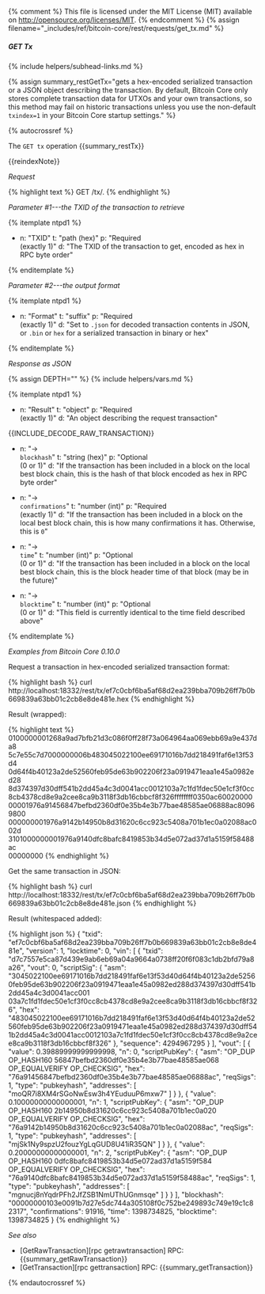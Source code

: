 {% comment %}
This file is licensed under the MIT License (MIT) available on
http://opensource.org/licenses/MIT.
{% endcomment %}
{% assign filename="_includes/ref/bitcoin-core/rest/requests/get_tx.md" %}

##### GET Tx
{% include helpers/subhead-links.md %}

{% assign summary_restGetTx="gets a hex-encoded serialized transaction or a JSON object describing the transaction. By default, Bitcoin Core only stores complete transaction data for UTXOs and your own transactions, so this method may fail on historic transactions unless you use the non-default `txindex=1` in your Bitcoin Core startup settings." %}

{% autocrossref %}

The `GET tx` operation {{summary_restTx}}

{{reindexNote}}

*Request*

{% highlight text %}
GET /tx/<txid>.<format>
{% endhighlight %}

*Parameter #1---the TXID of the transaction to retrieve*

{% itemplate ntpd1 %}
- n: "TXID"
  t: "path (hex)"
  p: "Required<br>(exactly 1)"
  d: "The TXID of the transaction to get, encoded as hex in RPC byte order"

{% enditemplate %}

*Parameter #2---the output format*

{% itemplate ntpd1 %}
- n: "Format"
  t: "suffix"
  p: "Required<br>(exactly 1)"
  d: "Set to `.json` for decoded transaction contents in JSON, or `.bin` or `hex` for a serialized transaction in binary or hex"

{% enditemplate %}

*Response as JSON*

{% assign DEPTH="" %}
{% include helpers/vars.md %}

{% itemplate ntpd1 %}
- n: "Result"
  t: "object"
  p: "Required<br>(exactly 1)"
  d: "An object describing the request transaction"

{{INCLUDE_DECODE_RAW_TRANSACTION}}
- n: "→<br>`blockhash`"
  t: "string (hex)"
  p: "Optional<br>(0 or 1)"
  d: "If the transaction has been included in a block on the local best block chain, this is the hash of that block encoded as hex in RPC byte order"

- n: "→<br>`confirmations`"
  t: "number (int)"
  p: "Required<br>(exactly 1)"
  d: "If the transaction has been included in a block on the local best block chain, this is how many confirmations it has.  Otherwise, this is `0`"

- n: "→<br>`time`"
  t: "number (int)"
  p: "Optional<br>(0 or 1)"
  d: "If the transaction has been included in a block on the local best block chain, this is the block header time of that block (may be in the future)"

- n: "→<br>`blocktime`"
  t: "number (int)"
  p: "Optional<br>(0 or 1)"
  d: "This field is currently identical to the time field described above"

{% enditemplate %}

*Examples from Bitcoin Core 0.10.0*

Request a transaction in hex-encoded serialized transaction format:

{% highlight bash %}
curl http://localhost:18332/rest/tx/ef7c0cbf6ba5af68d2ea239bba709b26ff7b0b669839a63bb01c2cb8e8de481e.hex
{% endhighlight %}

Result (wrapped):

{% highlight text %}
0100000001268a9ad7bfb21d3c086f0ff28f73a064964aa069ebb69a9e437da8\
5c7e55c7d7000000006b483045022100ee69171016b7dd218491faf6e13f53d4\
0d64f4b40123a2de52560feb95de63b902206f23a0919471eaa1e45a0982ed28\
8d374397d30dff541b2dd45a4c3d0041acc0012103a7c1fd1fdec50e1cf3f0cc\
8cb4378cd8e9a2cee8ca9b3118f3db16cbbcf8f326ffffffff0350ac60020000\
00001976a91456847befbd2360df0e35b4e3b77bae48585ae06888ac80969800\
000000001976a9142b14950b8d31620c6cc923c5408a701b1ec0a02088ac002d\
3101000000001976a9140dfc8bafc8419853b34d5e072ad37d1a5159f58488ac\
00000000
{% endhighlight %}

Get the same transaction in JSON:

{% highlight bash %}
curl http://localhost:18332/rest/tx/ef7c0cbf6ba5af68d2ea239bba709b26ff7b0b669839a63bb01c2cb8e8de481e.json
{% endhighlight %}

Result (whitespaced added):

{% highlight json %}
{
    "txid": "ef7c0cbf6ba5af68d2ea239bba709b26ff7b0b669839a63bb01c2cb8e8de481e",
    "version": 1,
    "locktime": 0,
    "vin": [
        {
            "txid": "d7c7557e5ca87d439e9ab6eb69a04a9664a0738ff20f6f083c1db2bfd79a8a26",
            "vout": 0,
            "scriptSig": {
                "asm": "3045022100ee69171016b7dd218491faf6e13f53d40d64f4b40123a2de52560feb95de63b902206f23a0919471eaa1e45a0982ed288d374397d30dff541b2dd45a4c3d0041acc001 03a7c1fd1fdec50e1cf3f0cc8cb4378cd8e9a2cee8ca9b3118f3db16cbbcf8f326",
                "hex": "483045022100ee69171016b7dd218491faf6e13f53d40d64f4b40123a2de52560feb95de63b902206f23a0919471eaa1e45a0982ed288d374397d30dff541b2dd45a4c3d0041acc0012103a7c1fd1fdec50e1cf3f0cc8cb4378cd8e9a2cee8ca9b3118f3db16cbbcf8f326"
            },
            "sequence": 4294967295
        }
    ],
    "vout": [
        {
            "value": 0.39889999999999998,
            "n": 0,
            "scriptPubKey": {
                "asm": "OP_DUP OP_HASH160 56847befbd2360df0e35b4e3b77bae48585ae068 OP_EQUALVERIFY OP_CHECKSIG",
                "hex": "76a91456847befbd2360df0e35b4e3b77bae48585ae06888ac",
                "reqSigs": 1,
                "type": "pubkeyhash",
                "addresses": [
                    "moQR7i8XM4rSGoNwEsw3h4YEuduuP6mxw7"
                ]
            }
        },
        {
            "value": 0.10000000000000001,
            "n": 1,
            "scriptPubKey": {
                "asm": "OP_DUP OP_HASH160 2b14950b8d31620c6cc923c5408a701b1ec0a020 OP_EQUALVERIFY OP_CHECKSIG",
                "hex": "76a9142b14950b8d31620c6cc923c5408a701b1ec0a02088ac",
                "reqSigs": 1,
                "type": "pubkeyhash",
                "addresses": [
                    "mjSk1Ny9spzU2fouzYgLqGUD8U41iR35QN"
                ]
            }
        },
        {
            "value": 0.20000000000000001,
            "n": 2,
            "scriptPubKey": {
                "asm": "OP_DUP OP_HASH160 0dfc8bafc8419853b34d5e072ad37d1a5159f584 OP_EQUALVERIFY OP_CHECKSIG",
                "hex": "76a9140dfc8bafc8419853b34d5e072ad37d1a5159f58488ac",
                "reqSigs": 1,
                "type": "pubkeyhash",
                "addresses": [
                    "mgnucj8nYqdrPFh2JfZSB1NmUThUGnmsqe"
                ]
            }
        }
    ],
    "blockhash": "00000000103e0091b7d27e5dc744a305108f0c752be249893c749e19c1c82317",
    "confirmations": 91916,
    "time": 1398734825,
    "blocktime": 1398734825
}
{% endhighlight %}

*See also*

* [GetRawTransaction][rpc getrawtransaction] RPC: {{summary_getRawTransaction}}
* [GetTransaction][rpc gettransaction] RPC: {{summary_getTransaction}}

{% endautocrossref %}
